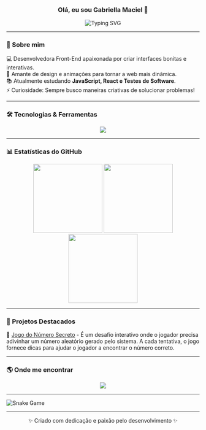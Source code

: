 ### <div align="center">Olá, eu sou Gabriella Maciel 👋</div>

<div align="center">
  <img src="https://readme-typing-svg.herokuapp.com?font=Fira+Code&size=22&pause=1000&color=8A2BE2&center=true&vCenter=true&width=500&lines=Desenvolvedora+Front-End;Apaixonada+por+UI%2FUX;Sempre+aprendendo+novas+tecnologias" alt="Typing SVG" />
</div>

---

### 🚀 Sobre mim

💻 Desenvolvedora Front-End apaixonada por criar interfaces bonitas e interativas.<br>
🎨 Amante de design e animações para tornar a web mais dinâmica.<br>
📚 Atualmente estudando **JavaScript, React e Testes de Software**.<br>
⚡ Curiosidade: Sempre busco maneiras criativas de solucionar problemas!<br>

---

### 🛠️ Tecnologias & Ferramentas

<div align="center">
  <img src="https://skillicons.dev/icons?i=html,css,sass,js,ts,react,tailwind,git,github,vscode" />
</div>

---

### 📊 Estatísticas do GitHub

<div align="center">
  <img height="180em" src="https://github-readme-stats.vercel.app/api?username=gabriellacmaciel&show_icons=true&theme=radical" />
  <img height="180em" src="https://github-readme-streak-stats.herokuapp.com/?user=gabriellacmaciel&theme=radical" />
  <img height="180em" src="https://github-readme-stats.vercel.app/api/top-langs/?username=gabriellacmaciel&layout=compact&langs_count=6&theme=radical"/>
</div>

---

### 📌 Projetos Destacados

🔹 [Jogo do Número Secreto](https://github.com/GabriellaCMaciel/Jogo_Numero_Secreto) - É um desafio interativo onde o jogador precisa adivinhar um número aleatório gerado pelo sistema. A cada tentativa, o jogo fornece dicas para ajudar o jogador a encontrar o número correto.<br>

---

### 🌎 Onde me encontrar

<div align="center">
 <a href="https://www.linkedin.com/in/gabriella-maciel-4996642b9/" target="_blank"><img src="https://img.shields.io/badge/-LinkedIn-%230077B5?style=for-the-badge&logo=linkedin&logoColor=white" target="_blank"></a>
</div>

---

![Snake Game](https://github.com/GabriellaCMaciel/Cobrinha_no_Perfil/.github/workflows/raw/main/dist/github-snake.svg)


---

<div align="center">✨ Criado com dedicação e paixão pelo desenvolvimento ✨</div>

